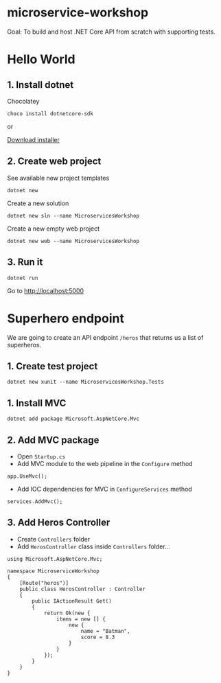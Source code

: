 # microservice-workshop

Goal: To build and host .NET Core API from scratch with supporting tests.

# Hello World


## 1. Install dotnet
Chocolatey
```
choco install dotnetcore-sdk
```

or

[Download installer](https://www.microsoft.com/net/download)


## 2. Create web project
See available new project templates
```
dotnet new
```

Create a new solution
```
dotnet new sln --name MicroservicesWorkshop
```

Create a new empty web project
```
dotnet new web --name MicroservicesWorkshop
```


## 3. Run it
```
dotnet run
```
Go to [http://localhost:5000](http://localhost:5000)



# Superhero endpoint
We are going to create an API endpoint `/heros` that returns us a list of superheros.

## 1. Create test project
```
dotnet new xunit --name MicroservicesWorkshop.Tests
```

## 1. Install MVC

```
dotnet add package Microsoft.AspNetCore.Mvc
```

## 2. Add MVC package

- Open `Startup.cs`
- Add MVC module to the web pipeline in the `Configure` method
```
app.UseMvc();
```
- Add IOC dependencies for MVC in `ConfigureServices` method
```
services.AddMvc();
```

## 3. Add Heros Controller

- Create `Controllers` folder
- Add `HerosController` class inside `Controllers` folder...
```
using Microsoft.AspNetCore.Mvc;

namespace MicroserviceWorkshop
{
    [Route("heros")]
    public class HerosController : Controller
    {
        public IActionResult Get()
        {
            return Ok(new {
                items = new [] {
                    new {
                        name = "Batman",
                        score = 8.3
                    }
                }
            });
        }
    }
}
```